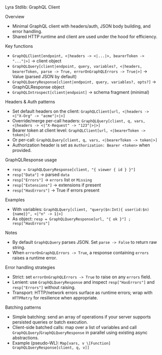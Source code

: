 Lyra Stdlib: GraphQL Client

Overview
- Minimal GraphQL client with headers/auth, JSON body building, and error handling.
- Shared HTTP runtime and client are used under the hood for efficiency.

Key functions
- `GraphQLClient[endpoint, <|headers -> <|...|>, bearerToken -> "..."|>]` → client object
- `GraphQLQuery[client|endpoint, query, variables?, <|headers, bearerToken, parse -> True, errorOnGraphQLErrors -> True|>]` → Value (parsed JSON by default)
- `GraphQLQueryResponse[client|endpoint, query, variables?, opts?]` → GraphQLResponse object
- `GraphQLIntrospect[client|endpoint]` → schema fragment (minimal)

Headers & Auth patterns
- Set default headers on the client: `GraphQLClient[url, <|headers -> <|"X-Org" -> "acme"|>|>]`
- Override/merge per-call headers: `GraphQLQuery[client, q, vars, <|headers -> <|"X-Request" -> "123"|>|>]`
- Bearer token at client level: `GraphQLClient[url, <|bearerToken -> token|>]`
- Or per-call: `GraphQLQuery[client, q, vars, <|bearerToken -> token|>]`
- Authorization header is set as `Authorization: Bearer <token>` when provided.

GraphQLResponse usage
- `resp = GraphQLQueryResponse[client, "{ viewer { id } }"]`
- `resp["Data"]` → parsed `data`
- `resp["Errors"]` → `errors` list or `Missing`
- `resp["Extensions"]` → extensions if present
- `resp["HasErrors"]` → True if errors present

Examples
- With variables: `GraphQLQuery[client, "query($n:Int){ user(id:$n){name}}", <|"n" -> 1|>]`
- As object: `resp = GraphQLQueryResponse[url, "{ ok }"] ; resp["HasErrors"]`

Notes
- By default `GraphQLQuery` parses JSON. Set `parse -> False` to return raw string.
- When `errorOnGraphQLErrors -> True`, a response containing `errors` raises a runtime error.

Error handling strategies
- Strict: set `errorOnGraphQLErrors -> True` to raise on any `errors` field.
- Lenient: use `GraphQLQueryResponse` and inspect `resp["HasErrors"]` and `resp["Errors"]` without raising.
- Transport: HTTP/network errors surface as runtime errors; wrap with `HTTPRetry` for resilience when appropriate.

Batching patterns
- Simple batching: send an array of operations if your server supports persisted queries or batch execution.
- Client-side batched calls: map over a list of variables and call `GraphQLQuery`/`GraphQLQueryResponse` in parallel using existing async abstractions.
- Example (pseudo-WL): `Map[vars, v \[Function] GraphQLQueryResponse[client, q, v]]`
